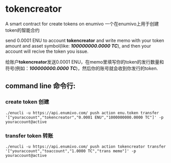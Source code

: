 # tokencreator
A smart contract for create tokens on enumivo
一个在enumivo上用于创建token的智能合约

send 0.0001 ENU to account **tokencreator** and write memo with your token amount and asset symbol(like: ***100000000.0000 TC***), and then your account will recive the token you issue.

给账户**tokencreator**发送0.0001 ENU，在memo里填写你的token的发行数量和符号(例如：***100000000.0000 TC***)，然后你的账号就会收到你发行的token.

## command line 命令行:

### create token 创建
```
./enucli -u https://api.enumivo.com/ push action enu.token transfer '["youraccount","tokencreator","0.0001 ENU","1000000000.0000 TC"]' -p youraccount@active
```

### transfer token 转账
```
./enucli -u https://api.enumivo.com/ push action tokencreator transfer '["youraccount","toaccount","1.0000 TC","trans memo"]' -p youraccount@active
```
